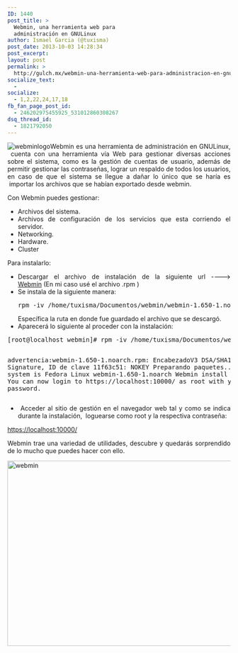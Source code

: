 ```yaml
---
ID: 1440
post_title: >
  Webmin, una herramienta web para
  administración en GNULinux
author: Ismael Garcia (@tuxisma)
post_date: 2013-10-03 14:28:34
post_excerpt:
layout: post
permalink: >
  http://gulch.mx/webmin-una-herramienta-web-para-administracion-en-gnulinux/
socialize_text:
  - 
socialize:
  - 1,2,22,24,17,18
fb_fan_page_post_id:
  - 246202975455925_531012860308267
dsq_thread_id:
  - 1821792050
---
```

<p style="text-align: justify;"><img class="size-full wp-image-1443 aligncenter" alt="webminlogo" src="http://gulch.mx/wp-content/uploads/2013/10/webminlogo.png" />Webmin es una herramienta de administración en GNULinux,  cuenta con una herramienta vía Web para gestionar diversas acciones sobre el sistema, como es la gestión de cuentas de usuario, además de permitir gestionar las contraseñas, lograr un respaldo de todos los usuarios, en caso de que el sistema se llegue a dañar lo único que se haría es  importar los archivos que se habían exportado desde webmin.</p>
<p style="text-align: justify;">Con Webmin puedes gestionar:</p>

<ul style="text-align: justify;">
	<li>Archivos del sistema.</li>
	<li>Archivos de configuración de los servicios que esta corriendo el servidor.</li>
	<li>Networking.</li>
	<li>Hardware.</li>
	<li>Cluster</li>
</ul>
<p style="text-align: justify;">Para instalarlo:</p>

<ul style="text-align: justify;">
	<li>Descargar el archivo de instalación de la siguiente url ----&gt; <a title="Descargar Webmin" href="http://www.webmin.com/download.html" target="_blank">Webmin</a> (En mi caso usé el archivo .rpm )</li>
	<li>Se instala de la siguiente manera:
<pre class="lang:sh decode:true">rpm -iv /home/tuxisma/Documentos/webmin/webmin-1.650-1.noarch.rpm</pre>
Específica la ruta en donde fue guardado el archivo que se descargó.</li>
	<li>Aparecerá lo siguiente al proceder con la instalación:</li>
</ul>
<pre class="lang:sh decode:true">[root@localhost webmin]# rpm -iv /home/tuxisma/Documentos/webmin/webmin-1.650-1.noarch.rpm 

advertencia:webmin-1.650-1.noarch.rpm: EncabezadoV3 DSA/SHA1 Signature, ID de clave 11f63c51: NOKEY
Preparando paquetes...
Operating system is Fedora Linux
webmin-1.650-1.noarch
Webmin install complete. You can now login to https://localhost:10000/
as root with your root password.</pre>
<ul style="text-align: justify;">
	<li> Acceder al sitio de gestión en el navegador web tal y como se indica durante la instalación,  loguearse como root y la respectiva contraseña:</li>
</ul>
<p style="text-align: justify;"><a href="https://localhost:10000/" target="_blank">https://localhost:10000/</a></p>
<p style="text-align: justify;">Webmin trae una variedad de utilidades, descubre y quedarás sorprendido de lo mucho que puedes hacer con ello.</p>
<img class="wp-image-1441 aligncenter" alt="webmin" src="http://gulch.mx/wp-content/uploads/2013/10/webmin.png" width="744" height="418" />